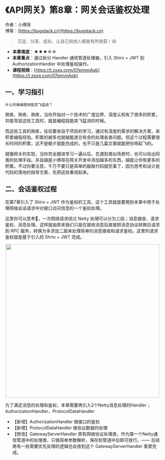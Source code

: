 # 《API网关》第8章：网关会话鉴权处理

作者：小傅哥
<br/>博客：[https://bugstack.cn](https://bugstack.cn)

>沉淀、分享、成长，让自己和他人都能有所收获！😄

- **本章难度**：★★★☆☆
- **本章重点**：通过拆分 Handler 通信管道处理器，引入 Shiro + JWT 到 AuthorizationHandler 中处理鉴权操作。
- **课程视频**：[https://t.zsxq.com/07eimmAqb](https://t.zsxq.com/07eimmAqb)

## 一、学习指引

`什么时候编程技能突飞猛进？`

熟练、熟练、熟练，当你开始对一个技术的广度边界、深度认知有了很多的积累，并能驾驭这些工具时，就是编程技能突飞猛进的时候。

而这些工具的熟练，往往要来自于项目的学习，通过有深度的需求的解决方案，来积累编程经验。积累的越多也就越能游刃有余的处理各类问题。但这个过程需要很长时间的积累，远不是朝夕就能完成的，也不只是几篇文章就能把你带起飞的。

就像网关的实现，当你完全跟进学习一遍以后，在遇到类似场景时，也可以给出同类的处理手段。并且越是小傅哥在网关开发中添加越多的东西，越能让你有更多的积累。不过你要注意，千万不要只是简单的敲敲代码就完事了，因为思考和设计是代码的落地的指导方案，先把这些重视起来。

## 二、会话鉴权过程

在第7章引入了 Shiro + JWT 作为鉴权的工具，这个工具就是要用到本章中用于处理网络会话请求中对接口访问信息的一个鉴权处理。

这里你可以思考🤔，一次网络请求经过 Netty 处理可以分为三段；消息接收、请求鉴权、消息处理。这样就由原来我们只是在接收消息后直接把消息协议转换后请求到 RPC 服务，转换为多添加二层来处理简单的消息接收和请求鉴权。这里的请求鉴权就是基于引入的 Shrio + JWT 完成。

<div align="center">
    <img src="https://bugstack.cn/images/article/assembly/api-gateway/api-gateway-8-01.png?raw=true" width="500px">
</div>

为了满足消息的处理和鉴权，本章需要再引入2个Netty消息处理的Handler；AuthorizationHandler、ProtocolDataHandler

- 【新增】AuthorizationHandler 做接口的鉴权
- 【新增】ProtocolDataHandler 做协议数据的处理
- 【修改】GatewayServerHandler 原有网络协议处理类，作为第一个Netty通信管道中的处理类，只做简单参数解析，保存到管道中后即可放行。—— 后续再有一些需要优先处理的逻辑也会放到这个 GatewayServerHandler 类里完成。